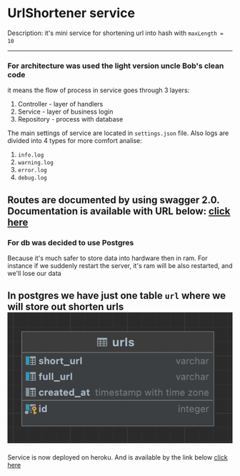 # UrlShortener service
Description: it's mini service for shortening url into hash with `maxLength = 10`

---

### For architecture was used the light version uncle Bob's clean code
it means the flow of process in service goes through 3 layers:
1. Controller - layer of handlers
2. Service - layer of business login
3. Repository - process with database

The main settings of service are located in `settings.json` file. Also
logs are divided into 4 types for more comfort analise:
1. `info.log`
2. `warning.log`
3. `error.log`
4. `debug.log`

Routes are documented by using swagger 2.0. Documentation is available with URL below:
[click here](https://shortenertj.herokuapp.com/swagger/index.html#)
---
### For db was decided to use Postgres
Because it's much safer to store data into hardware then in ram. For instance
if we suddenly restart the server, it's ram will be also restarted, and we'll 
lose our data

In postgres we have just one table `url` where we will store out shorten urls
![DB scheme](images/db_schema.png)
---
Service is now deployed on heroku. And is available by the link below
[click here](https://shortenertj.herokuapp.com)

